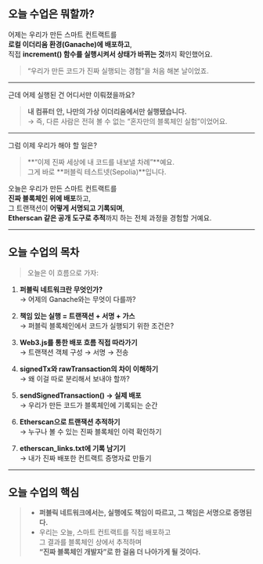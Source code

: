 ## 오늘 수업은 뭐할까?

어제는 우리가 만든 스마트 컨트랙트를  
**로컬 이더리움 환경(Ganache)에 배포하고**,  
직접 **increment() 함수를 실행시켜서 상태가 바뀌는 것**까지 확인했어요.

> “우리가 만든 코드가 진짜 실행되는 경험”을 처음 해본 날이었죠.

---

근데 어제 실행된 건 어디서만 이뤄졌을까요?

> **내 컴퓨터 안, 나만의 가상 이더리움에서만 실행됐습니다.**  
> → 즉, 다른 사람은 전혀 볼 수 없는 “혼자만의 블록체인 실험”이었어요.

---

그럼 이제 우리가 해야 할 일은?

> **“이제 진짜 세상에 내 코드를 내보낼 차례”**예요.  
> 그게 바로 **퍼블릭 테스트넷(Sepolia)**입니다.

오늘은 우리가 만든 스마트 컨트랙트를  
**진짜 블록체인 위에 배포**하고,  
그 트랜잭션이 **어떻게 서명되고 기록되며**,  
**Etherscan 같은 공개 도구로 추적**까지 하는 전체 과정을 경험할 거예요.

---

## 오늘 수업의 목차

> 오늘은 이 흐름으로 가자:

1. **퍼블릭 네트워크란 무엇인가?**  
   → 어제의 Ganache와는 무엇이 다를까?

2. **책임 있는 실행 = 트랜잭션 + 서명 + 가스**  
   → 퍼블릭 블록체인에서 코드가 실행되기 위한 조건은?

3. **Web3.js를 통한 배포 흐름 직접 따라가기**  
   → 트랜잭션 객체 구성 → 서명 → 전송

4. **signedTx와 rawTransaction의 차이 이해하기**  
   → 왜 이걸 따로 분리해서 보내야 할까?

5. **sendSignedTransaction() → 실제 배포**  
   → 우리가 만든 코드가 블록체인에 기록되는 순간

6. **Etherscan으로 트랜잭션 추적하기**  
   → 누구나 볼 수 있는 진짜 블록체인 이력 확인하기

7. **etherscan_links.txt에 기록 남기기**  
   → 내가 진짜 배포한 컨트랙트 증명자료 만들기

---

## 오늘 수업의 핵심

> - **퍼블릭 네트워크에서는, 실행에도 책임이 따르고, 그 책임은 서명으로 증명된다.**
> - 우리는 오늘, 스마트 컨트랙트를 직접 배포하고  
>   그 결과를 블록체인 상에서 추적하며  
>   **“진짜 블록체인 개발자”로 한 걸음 더 나아가게 될 것이다.**
